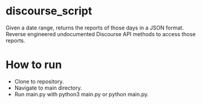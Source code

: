 # discourse_script
Given a date range, returns the reports of those days in a JSON format. Reverse engineered undocumented Discourse API methods to access those reports.

# How to run
* Clone to repository.
* Navigate to main directory.
* Run main.py with python3 main.py or python main.py.
